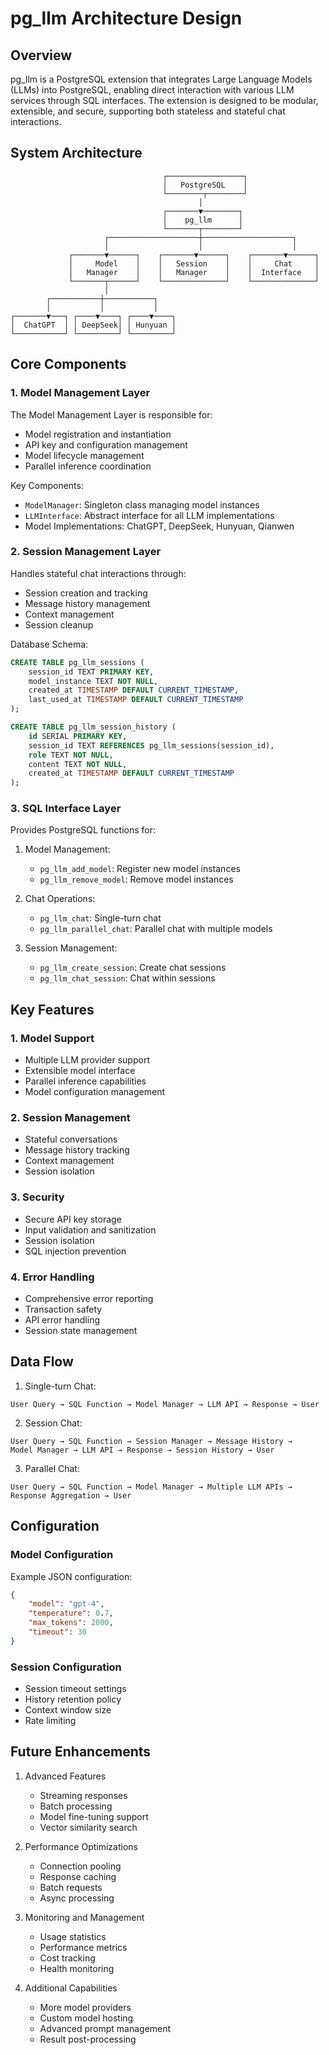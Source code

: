 # pg_llm Architecture Design

## Overview

pg_llm is a PostgreSQL extension that integrates Large Language Models (LLMs) into PostgreSQL, enabling direct interaction with various LLM services through SQL interfaces. The extension is designed to be modular, extensible, and secure, supporting both stateless and stateful chat interactions.

## System Architecture

```
                                  ┌─────────────────┐
                                  │   PostgreSQL    │
                                  └────────┬────────┘
                                          │
                                  ┌───────▼────────┐
                                  │    pg_llm      │
                                  └───────┬────────┘
                     ┌────────────────────┼────────────────────┐
                     │                    │                    │
             ┌───────▼──────┐    ┌───────▼──────┐    ┌───────▼──────┐
             │     Model    │    │   Session    │    │     Chat     │
             │   Manager    │    │   Manager    │    │  Interface   │
             └───────┬──────┘    └──────────────┘    └──────────────┘
                     │
        ┌───────────┼───────────┐
        │           │           │
┌───────▼───┐ ┌────▼────┐ ┌────▼────┐
│  ChatGPT  │ │ DeepSeek│ │ Hunyuan │
└───────────┘ └─────────┘ └─────────┘
```

## Core Components

### 1. Model Management Layer

The Model Management Layer is responsible for:
- Model registration and instantiation
- API key and configuration management
- Model lifecycle management
- Parallel inference coordination

Key Components:
- `ModelManager`: Singleton class managing model instances
- `LLMInterface`: Abstract interface for all LLM implementations
- Model Implementations: ChatGPT, DeepSeek, Hunyuan, Qianwen

### 2. Session Management Layer

Handles stateful chat interactions through:
- Session creation and tracking
- Message history management
- Context management
- Session cleanup

Database Schema:
```sql
CREATE TABLE pg_llm_sessions (
    session_id TEXT PRIMARY KEY,
    model_instance TEXT NOT NULL,
    created_at TIMESTAMP DEFAULT CURRENT_TIMESTAMP,
    last_used_at TIMESTAMP DEFAULT CURRENT_TIMESTAMP
);

CREATE TABLE pg_llm_session_history (
    id SERIAL PRIMARY KEY,
    session_id TEXT REFERENCES pg_llm_sessions(session_id),
    role TEXT NOT NULL,
    content TEXT NOT NULL,
    created_at TIMESTAMP DEFAULT CURRENT_TIMESTAMP
);
```

### 3. SQL Interface Layer

Provides PostgreSQL functions for:

1. Model Management:
   - `pg_llm_add_model`: Register new model instances
   - `pg_llm_remove_model`: Remove model instances

2. Chat Operations:
   - `pg_llm_chat`: Single-turn chat
   - `pg_llm_parallel_chat`: Parallel chat with multiple models

3. Session Management:
   - `pg_llm_create_session`: Create chat sessions
   - `pg_llm_chat_session`: Chat within sessions

## Key Features

### 1. Model Support
- Multiple LLM provider support
- Extensible model interface
- Parallel inference capabilities
- Model configuration management

### 2. Session Management
- Stateful conversations
- Message history tracking
- Context management
- Session isolation

### 3. Security
- Secure API key storage
- Input validation and sanitization
- Session isolation
- SQL injection prevention

### 4. Error Handling
- Comprehensive error reporting
- Transaction safety
- API error handling
- Session state management

## Data Flow

1. Single-turn Chat:
```
User Query → SQL Function → Model Manager → LLM API → Response → User
```

2. Session Chat:
```
User Query → SQL Function → Session Manager → Message History → 
Model Manager → LLM API → Response → Session History → User
```

3. Parallel Chat:
```
User Query → SQL Function → Model Manager → Multiple LLM APIs → 
Response Aggregation → User
```

## Configuration

### Model Configuration
Example JSON configuration:
```json
{
    "model": "gpt-4",
    "temperature": 0.7,
    "max_tokens": 2000,
    "timeout": 30
}
```

### Session Configuration
- Session timeout settings
- History retention policy
- Context window size
- Rate limiting

## Future Enhancements

1. Advanced Features
   - Streaming responses
   - Batch processing
   - Model fine-tuning support
   - Vector similarity search

2. Performance Optimizations
   - Connection pooling
   - Response caching
   - Batch requests
   - Async processing

3. Monitoring and Management
   - Usage statistics
   - Performance metrics
   - Cost tracking
   - Health monitoring

4. Additional Capabilities
   - More model providers
   - Custom model hosting
   - Advanced prompt management
   - Result post-processing 
